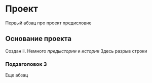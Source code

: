 # Проект

Первый абзац про проект предисловие

## Основание проекта

Создан ii. Немного *предыстории* и _истории_  Здесь разрыв строки

### Подзаголовок 3

Еще абзац
